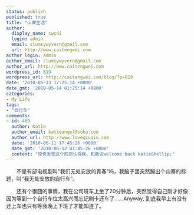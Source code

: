 ```yaml
---
status: publish
published: true
title: "山寨生活"
author:
  display_name: twcai
  login: admin
  email: clumsywyvern@gmail.com
  url: http://www.caitengwei.com
author_login: admin
author_email: clumsywyvern@gmail.com
author_url: http://www.caitengwei.com
wordpress_id: 819
wordpress_url: http://caitengwei.com/blog/?p=819
date: '2010-05-13 17:25:14 +0800'
date_gmt: '2010-05-14 01:25:14 +0800'
categories:
- My Life
tags:
- "自行车"
comments:
- id: 469
  author: Katie
  author_email: katieangel@sohu.com
  author_url: http://www.loveqiuqiu.com
  date: '2010-06-11 17:45:26 +0800'
  date_gmt: '2010-06-12 01:45:26 +0800'
  content: "惊奇发现这个网页认得我，和我说welcome back katie&hellip;"
---
```

<p>　　不是有部电视剧叫&ldquo;我们无处安放的青春&rdquo;吗，我脑子里突然蹦出个山寨的标题，叫&ldquo;我无处安放的自行车&rdquo;。</p>
<p>　　还有个很囧的事情，我在公司班车上坐了20分钟后，突然觉得自己刚才好像因为等到一个自行车位太高兴而忘记刷卡还车了&hellip;&hellip;Anyway, 到底我早上有没有还上车也只有等我晚上下班了才能知道了。</p>
